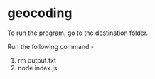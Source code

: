 # geocoding

To run the program, go to the destination folder.

Run the following command - 

1. rm output.txt
2. node index.js
